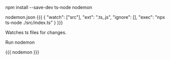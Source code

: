 npm install --save-dev ts-node nodemon

nodemon.json
{{{
{
"watch": ["src"],
"ext": ".ts,.js",
"ignore": [],
"exec": "npx ts-node ./src/index.ts"
}
}}}

Watches ts files for changes.

Run nodemon

{{{
nodemon
}}}